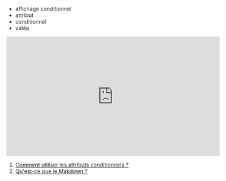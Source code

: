 - affichage conditionnel
- attribut
- conditionnel
- vidéo

<iframe width="560" height="315" src="https://www.youtube.com/embed/mdCuSZpXLOI?si=tyWqtfvnWIboxbPu" title="YouTube video player" frameborder="0" allow="accelerometer; autoplay; clipboard-write; encrypted-media; gyroscope; picture-in-picture; web-share" referrerpolicy="strict-origin-when-cross-origin" allowfullscreen></iframe>

1. [Comment utiliser les attributs conditionnels ?](./Comment_ne_pas_afficher_un_attribut_vide.md)
1. [Qu'est-ce que le Makdown ?](./markdown.md)
